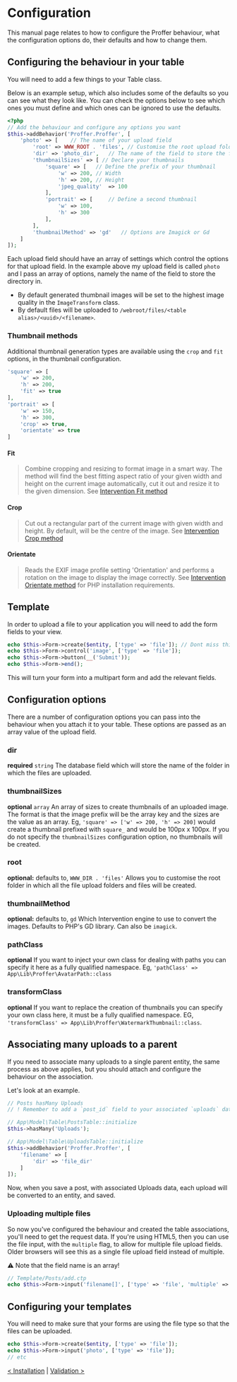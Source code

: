 # Configuration
This manual page relates to how to configure the Proffer behaviour, what the configuration options do, their defaults and how to change them.

## Configuring the behaviour in your table
You will need to add a few things to your Table class.

Below is an example setup, which also includes some of the defaults so you can see what they look like. You can check the options below to
see which ones you must define and which ones can be ignored to use the defaults.

```php
<?php
// Add the behaviour and configure any options you want
$this->addBehavior('Proffer.Proffer', [
	'photo' => [	// The name of your upload field
		'root' => WWW_ROOT . 'files', // Customise the root upload folder here, or omit to use the default
		'dir' => 'photo_dir',	// The name of the field to store the folder
		'thumbnailSizes' => [ // Declare your thumbnails
			'square' => [	// Define the prefix of your thumbnail
				'w' => 200,	// Width
				'h' => 200,	// Height
				'jpeg_quality'	=> 100
			],
			'portrait' => [		// Define a second thumbnail
				'w' => 100,
				'h' => 300
			],
		],
		'thumbnailMethod' => 'gd'	// Options are Imagick or Gd
	]
]);
```

Each upload field should have an array of settings which control the options for that upload field. In the example
above my upload field is called `photo` and I pass an array of options, namely the name of the field to store the
directory in.

* By default generated thumbnail images will be set to the highest image quality in the `ImageTransform` class.
* By default files will be uploaded to `/webroot/files/<table alias>/<uuid>/<filename>`.

### Thumbnail methods
Additional thumbnail generation types are available using the `crop` and `fit` options, in the thumbnail configuration.

```php
'square' => [
    'w' => 200,
    'h' => 200,
    'fit' => true
],
'portrait' => [
    'w' => 150,
    'h' => 300,
    'crop' => true,
    'orientate' => true
]
```

#### Fit
> Combine cropping and resizing to format image in a smart way. The method will find the best fitting aspect ratio of
> your given width and height on the current image automatically, cut it out and resize it to the given dimension.
See [Intervention Fit method](http://image.intervention.io/api/fit)

#### Crop
> Cut out a rectangular part of the current image with given width and height.
By default, will be the centre of the image.
See [Intervention Crop method](http://image.intervention.io/api/crop)

#### Orientate
> Reads the EXIF image profile setting 'Orientation' and performs a rotation on the image to display the image correctly.
See [Intervention Orientate method](http://image.intervention.io/api/orientate) for PHP installation requirements.

## Template
In order to upload a file to your application you will need to add the form fields to your view.
```php
echo $this->Form->create($entity, ['type' => 'file']); // Dont miss this out or no files will upload
echo $this->Form->control('image', ['type' => 'file']);
echo $this->Form->button(__('Submit'));
echo $this->Form->end();
```
This will turn your form into a multipart form and add the relevant fields.

## Configuration options
There are a number of configuration options you can pass into the behaviour when you attach it to your table. These options are passed as an array value of the upload field.

### dir
**required** `string`
The database field which will store the name of the folder in which the files are uploaded.

### thumbnailSizes
**optional** `array`
An array of sizes to create thumbnails of an uploaded image. The format is that the image prefix will be the array key and the sizes are the value as an array.
Eg, `'square' => ['w' => 200, 'h' => 200]` would create a thumbnail prefixed with `square_` and would be 100px x 100px.
If you do not specify the `thumbnailSizes` configuration option, no thumbnails will be created.

### root
**optional:** defaults to, `WWW_DIR . 'files'`
Allows you to customise the root folder in which all the file upload folders and files will be created.

### thumbnailMethod
**optional:** defaults to, `gd`
Which Intervention engine to use to convert the images. Defaults to PHP's GD library. Can also be `imagick`.

### pathClass
**optional**
If you want to inject your own class for dealing with paths you can specify it here as a fully qualified namespace.
Eg, `'pathClass' => App\Lib\Proffer\AvatarPath::class`

### transformClass
**optional**
If you want to replace the creation of thumbnails you can specify your own class here, it must be a fully qualified namespace.
EG, `'transformClass' => App\Lib\Proffer\WatermarkThumbnail::class`.

## Associating many uploads to a parent
If you need to associate many uploads to a single parent entity, the same process as above applies, but you should attach
and configure the behaviour on the association.

Let's look at an example.

```php
// Posts hasMany Uploads
// ! Remember to add a `post_id` field to your associated `uploads` database table.

// App\Model\Table\PostsTable::initialize
$this->hasMany('Uploads');

// App\Model\Table\UploadsTable::initialize
$this->addBehavior('Proffer.Proffer', [
    'filename' => [
        'dir' => 'file_dir'
    ]
]);
```

Now, when you save a post, with associated Uploads data, each upload will be converted to an entity, and saved.

### Uploading multiple files
So now you've configured the behaviour and created the table associations, you'll need to get the request data. If you're
using HTML5, then you can use the file input, with the `multiple` flag, to allow for multiple file upload fields. Older
browsers will see this as a single file upload field instead of multiple.

:warning: Note that the field name is an array!

```php
// Template/Posts/add.ctp
echo $this->Form->input('filename[]', ['type' => 'file', 'multiple' => true, 'label' => 'Files to upload']);
```

## Configuring your templates
You will need to make sure that your forms are using the file type so that the files can be uploaded.

```php
echo $this->Form->create($entity, ['type' => 'file']);
echo $this->Form->input('photo', ['type' => 'file']);
// etc
```

[< Installation](installation.md) | [Validation >](validation.md)

